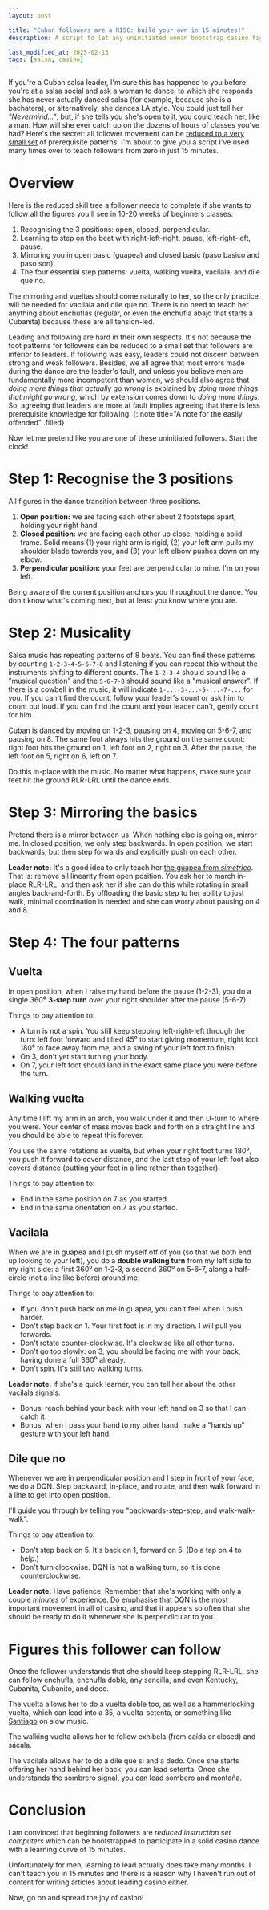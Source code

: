 ```yaml
---
layout: post

title: "Cuban followers are a RISC: build your own in 15 minutes!"
description: A script to let any uninitiated woman bootstrap casino figures in no time.

last_modified_at: 2025-02-13
tags: [salsa, casino]
---
```


If you're a Cuban salsa leader, I'm sure this has happened to you before: you're at a salsa social and ask a woman to dance, to which she responds she has never actually danced salsa (for example, because she is a bachatera), or alternatively, she dances LA style. You could just tell her *"Nevermind..."*, but, if she tells you she's open to it, you could teach her, like a man. How will she ever catch up on the dozens of hours of classes you've had? Here's the secret: all follower movement can be [reduced to a very small set](https://en.wikipedia.org/wiki/Reduced_instruction_set_computer) of prerequisite patterns. I'm about to give you a script I've used many times over to teach followers from zero in just 15 minutes.

# Overview
Here is the reduced skill tree a follower needs to complete if she wants to follow all the figures you'll see in 10-20 weeks of beginners classes.
1. Recognising the 3 positions: open, closed, perpendicular.
2. Learning to step on the beat with right-left-right, pause, left-right-left, pause.
3. Mirroring you in open basic (guapea) and closed basic (paso basico and paso son).
4. The four essential step patterns: vuelta, walking vuelta, vacilala, and dile que no.

The mirroring and vueltas should come naturally to her, so the only practice will be needed for vacilala and dile que no. There is no need to teach her anything about enchuflas (regular, or even the enchufla abajo that starts a Cubanita) because these are all tension-led.

Leading and following are hard in their own respects. It's not because the foot patterns for followers can be reduced to a small set that followers are inferior to leaders. If following was easy, leaders could not discern between strong and weak followers. Besides, we all agree that most errors made during the dance are the leader's fault, and unless you believe men are fundamentally more incompetent than women, we should also agree that *doing more things that actually go wrong* is explained by *doing more things that might go wrong*, which by extension comes down to *doing more things*. So, agreeing that leaders are more at fault implies agreeing that there is less prerequisite knowledge for following.
{:.note title="A note for the easily offended" .filled}

Now let me pretend like you are one of these uninitiated followers. Start the clock!

# Step 1: Recognise the 3 positions
All figures in the dance transition between three positions.
1. **Open position:** we are facing each other about 2 footsteps apart, holding your right hand.
2. **Closed position:** we are facing each other up close, holding a solid frame. Solid means (1) your right arm is rigid, (2) your left arm pulls my shoulder blade towards you, and (3) your left elbow pushes down on my elbow.
3. **Perpendicular position:** your feet are perpendicular to mine. I'm on your left.

Being aware of the current position anchors you throughout the dance. You don't know what's coming next, but at least you know where you are.

# Step 2: Musicality
Salsa music has repeating patterns of 8 beats. You can find these patterns by counting `1-2-3-4-5-6-7-8` and listening if you can repeat this without the instruments shifting to different counts. The `1-2-3-4` should sound like a "musical question" and the `5-6-7-8` should sound like a "musical answer". If there is a cowbell in the music, it will indicate `1-...-3-...-5-...-7-...` for you. If you can't find the count, follow your leader's count or ask him to count out loud. If you can find the count and your leader can't, gently count for him.

Cuban is danced by moving on 1-2-3, pausing on 4, moving on 5-6-7, and pausing on 8. The same foot always hits the ground on the same count: right foot hits the ground on 1, left foot on 2, right on 3. After the pause, the left foot on 5, right on 6, left on 7. 

Do this in-place with the music. No matter what happens, make sure your feet hit the ground RLR-LRL until the dance ends.

# Step 3: Mirroring the basics
Pretend there is a mirror between us. When nothing else is going on, mirror me. In closed position, we only step backwards. In open position, we start backwards, but then step forwards and explicitly push on each other.

**Leader note:** It's a good idea to only teach her [the guapea from *simétrico*](https://www.youtube.com/shorts/2a9vrxGnBiE). That is: remove all linearity from open position. You ask her to march in-place RLR-LRL, and then ask her if she can do this while rotating in small angles back-and-forth. By offloading the basic step to her ability to just walk, minimal coordination is needed and she can worry about pausing on 4 and 8.

# Step 4: The four patterns
## Vuelta
In open position, when I raise my hand before the pause (1-2-3), you do a single 360⁰ **3-step turn** over your right shoulder after the pause (5-6-7).

Things to pay attention to:
- A turn is not a spin. You still keep stepping left-right-left through the turn: left foot forward and tilted 45⁰ to start giving momentum, right foot 180⁰ to face away from me, and a swing of your left foot to finish.
- On 3, don't yet start turning your body.
- On 7, your left foot should land in the exact same place you were before the turn.

## Walking vuelta
Any time I lift my arm in an arch, you walk under it and then U-turn to where you were. Your center of mass moves back and forth on a straight line and you should be able to repeat this forever.

You use the same rotations as vuelta, but when your right foot turns 180⁰, you push it forward to cover distance, and the last step of your left foot also covers distance (putting your feet in a line rather than together).

Things to pay attention to:
- End in the same position on 7 as you started.
- End in the same orientation on 7 as you started.

## Vacilala
When we are in guapea and I push myself off of you (so that we both end up looking to your left), you do a **double walking turn** from my left side to my right side: a first 360⁰ on 1-2-3, a second 360⁰ on 5-6-7, along a half-circle (not a line like before) around me.

Things to pay attention to:
- If you don't push back on me in guapea, you can't feel when I push harder.
- Don't step back on 1. Your first foot is in my direction. I will pull you forwards.
- Don't rotate counter-clockwise. It's clockwise like all other turns.
- Don't go too slowly: on 3, you should be facing me with your back, having done a full 360⁰ already.
- Don't spin. It's still two walking turns.

**Leader note:** if she's a quick learner, you can tell her about the other vacilala signals.
- Bonus: reach behind your back with your left hand on 3 so that I can catch it.
- Bonus: when I pass your hand to my other hand, make a "hands up" gesture with your left hand.

## Dile que no
Whenever we are in perpendicular position and I step in front of your face, we do a DQN. Step backward, in-place, and rotate, and then walk forward in a line to get into open position.

I'll guide you through by telling you "backwards-step-step, and walk-walk-walk".

Things to pay attention to:
- Don't step back on 5. It's back on 1, forward on 5. (Do a tap on 4 to help.)
- Don't turn clockwise. DQN is not a walking turn, so it is done counterclockwise.

**Leader note:** Have patience. Remember that she's working with only a couple *minutes* of experience. Do emphasise that DQN is the most important movement in all of casino, and that it appears so often that she should be ready to do it whenever she is perpendicular to you.

# Figures this follower can follow
Once the follower understands that she should keep stepping RLR-LRL, she can follow enchufla, enchufla doble, any sencilla, and even Kentucky, Cubanita, Cubanito, and doce.

The vuelta allows her to do a vuelta doble too, as well as a hammerlocking vuelta, which can lead into a 35, a vuelta-setenta, or something like [Santiago](https://youtu.be/mwifx01N5KI) on slow music.

The walking vuelta allows her to follow exhibela (from caída or closed) and sácala.

The vacilala allows her to do a dile que si and a dedo. Once she starts offering her hand behind her back, you can lead setenta. Once she understands the sombrero signal, you can lead sombero and montaña.

# Conclusion
I am convinced that beginning followers are *reduced instruction set computers* which can be bootstrapped to participate in a solid casino dance with a learning curve of 15 minutes.

Unfortunately for men, learning to lead actually does take many months. I can't teach you in 15 minutes and there is a reason why I haven't run out of content for writing articles about leading casino either.

Now, go on and spread the joy of casino!

